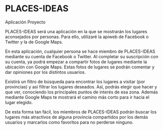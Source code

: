 PLACES-IDEAS
============

Aplicación Proyecto


PLACES-IDEAS será una aplicación en la que se mostrarán los lugares aconsejados por personas. Para ello, utilizaré la apiweb de Facebook o Twitter y la de Google Maps.

En esta aplicación, cualquier persona se hace miembro de PLACES-IDEAS mediante su cuenta de Facebook o Twitter.
Al completar su suscripción con su cuenta, ya podrá empezar a compartir fotos de lugares mediante la ubicación con Google Maps.
Estas fotos de lugares se podrán comentar y dar opiniones por los distintos usuarios.

Existirá un filtro de búsqueda para encontrar los lugares a visitar (por provincias) y así filtrar los lugares deseados.
Así, podrás elegir que hacer y que ver, conociendo los principales puntos de interés de esa zona.
Además mediante Google Maps te mostrará el camino más corto para ir hacia el lugar elegido.

De esta forma tan fácil, los miembros de PLACES-IDEAS podrán buscar los lugares más atractivos de alguna provincia compartidos por los demás usuarios y marcarlos como favoritos para no perderse ninguno.
